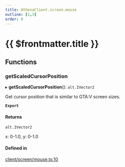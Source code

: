 ```yaml
---
title: AthenaClient.screen.mouse
outline: [1,3]
order: 0
---
```


# {{ $frontmatter.title }}


## Functions

### getScaledCursorPosition

▸ **getScaledCursorPosition**(): `alt.IVector2`

Get cursor position that is similar to GTA:V screen sizes.

**`Export`**

#### Returns

`alt.IVector2`

x: 0-1.0, y: 0-1.0

#### Defined in

[client/screen/mouse.ts:10](https://github.com/Stuyk/altv-athena/blob/552012ca4/src/core/client/screen/mouse.ts#L10)
